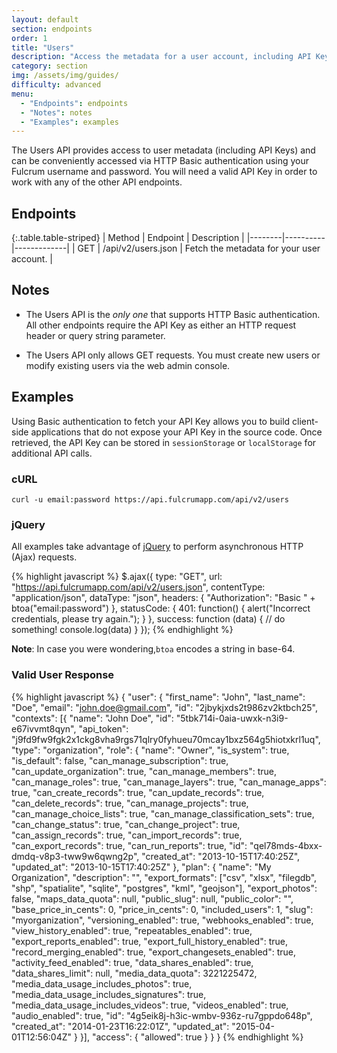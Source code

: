 ```yaml
---
layout: default
section: endpoints
order: 1
title: "Users"
description: "Access the metadata for a user account, including API Keys"
category: section
img: /assets/img/guides/
difficulty: advanced
menu:
  - "Endpoints": endpoints
  - "Notes": notes
  - "Examples": examples
---
```


The Users API provides access to user metadata (including API Keys) and can be conveniently accessed via HTTP Basic authentication using your Fulcrum username and password. You will need a valid API Key in order to work with any of the other API endpoints.

## Endpoints

{:.table.table-striped}
| Method | Endpoint | Description |
|--------|----------|-------------|
| GET | /api/v2/users.json | Fetch the metadata for your user account. |

## Notes

* The Users API is the _only one_ that supports HTTP Basic authentication. All other endpoints require the API Key as either an HTTP request header or query string parameter.

* The Users API only allows GET requests. You must create new users or modify existing users via the web admin console.

## Examples

Using Basic authentication to fetch your API Key allows you to build client-side applications that do not expose your API Key in the source code. Once retrieved, the API Key can be stored in `sessionStorage` or `localStorage` for additional API calls.

### cURL

`curl -u email:password https://api.fulcrumapp.com/api/v2/users`

### jQuery

All examples take advantage of [jQuery](http://jquery.com/) to perform asynchronous HTTP (Ajax) requests.

{% highlight javascript %}
$.ajax({
  type: "GET",
  url: "https://api.fulcrumapp.com/api/v2/users.json",
  contentType: "application/json",
  dataType: "json",
  headers: {
    "Authorization": "Basic " + btoa("email:password")
  },
  statusCode: {
    401: function() {
      alert("Incorrect credentials, please try again.");
    }
  },
  success: function (data) {
    // do something!
    console.log(data)
  }
});
{% endhighlight %}

**Note**: In case you were wondering,`btoa` encodes a string in base-64.

### Valid User Response

{% highlight javascript %}
{
  "user": {
    "first_name": "John",
    "last_name": "Doe",
    "email": "john.doe@gmail.com",
    "id": "2jbykjxds2t986zv2ktbch25",
    "contexts": [{
      "name": "John Doe",
      "id": "5tbk714i-0aia-uwxk-n3i9-e67ivvmt8qyn",
      "api_token": "j9fd9fw9fgk2x1ckg8vha9rgs71qlry0fyhueu70mcay1bxz564g5hiotxkrl1uq",
      "type": "organization",
      "role": {
        "name": "Owner",
        "is_system": true,
        "is_default": false,
        "can_manage_subscription": true,
        "can_update_organization": true,
        "can_manage_members": true,
        "can_manage_roles": true,
        "can_manage_layers": true,
        "can_manage_apps": true,
        "can_create_records": true,
        "can_update_records": true,
        "can_delete_records": true,
        "can_manage_projects": true,
        "can_manage_choice_lists": true,
        "can_manage_classification_sets": true,
        "can_change_status": true,
        "can_change_project": true,
        "can_assign_records": true,
        "can_import_records": true,
        "can_export_records": true,
        "can_run_reports": true,
        "id": "qel78mds-4bxx-dmdq-v8p3-tww9w6qwng2p",
        "created_at": "2013-10-15T17:40:25Z",
        "updated_at": "2013-10-15T17:40:25Z"
      },
      "plan": {
        "name": "My Organization",
        "description": "",
        "export_formats": ["csv", "xlsx", "filegdb", "shp", "spatialite", "sqlite", "postgres", "kml", "geojson"],
        "export_photos": false,
        "maps_data_quota": null,
        "public_slug": null,
        "public_color": "",
        "base_price_in_cents": 0,
        "price_in_cents": 0,
        "included_users": 1,
        "slug": "myorganization",
        "versioning_enabled": true,
        "webhooks_enabled": true,
        "view_history_enabled": true,
        "repeatables_enabled": true,
        "export_reports_enabled": true,
        "export_full_history_enabled": true,
        "record_merging_enabled": true,
        "export_changesets_enabled": true,
        "activity_feed_enabled": true,
        "data_shares_enabled": true,
        "data_shares_limit": null,
        "media_data_quota": 3221225472,
        "media_data_usage_includes_photos": true,
        "media_data_usage_includes_signatures": true,
        "media_data_usage_includes_videos": true,
        "videos_enabled": true,
        "audio_enabled": true,
        "id": "4g5eik8j-h3ic-wmbv-936z-ru7gppdo648p",
        "created_at": "2014-01-23T16:22:01Z",
        "updated_at": "2015-04-01T12:56:04Z"
      }
    }],
    "access": {
      "allowed": true
    }
  }
}
{% endhighlight %}
